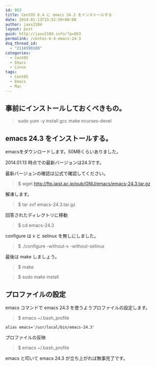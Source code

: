 ```yaml
---
id: 863
title: CentOS 6.4 に emacs 24.3 をインストールする
date: 2014-01-13T15:52:50+00:00
author: jaxx2104
layout: post
guid: http://jaxx2104.info/?p=863
permalink: /centos-6-4-emacs-24-3
dsq_thread_id:
  - "2116590108"
categories:
  - CentOS
  - Emacs
  - Linux
tags:
  - CentOS
  - Emacs
  - Mac
---
```

## 事前にインストールしておくべきもの。

> sudo yum -y install gcc make ncurses-devel

## emacs 24.3 をインストールする。

emacsをダウンロードします。50MBくらいありました。

2014.01.13 時点での最新バージョンは24.3です。

最新バージョンの確認は公式で確認してください。

> $ wget http://ftp.jaist.ac.jp/pub/GNU/emacs/emacs-24.3.tar.gz

解凍します。

<!--more-->

> $ tar xvf emacs-24.3.tar.gz

回答されたディレクトリに移動

> $ cd emacs-24.3

configure は x と selinux を無しにしました。

> $ ./configure -without-x -without-selinux

最後は make しましょう。

> $ make

> $ sudo make install

## プロファイルの設定

emacs コマンドで emacs 24.3 を使うようプロファイルの設定します。

> $ emacs ~/.bash_profile

```
alias emacs='/usr/local/bin/emacs-24.3'
```

プロファイルの反映

> $ emacs ~/.bash_profile

emacs と叩いて emacs 24.3 が立ち上がれば無事完了です。
